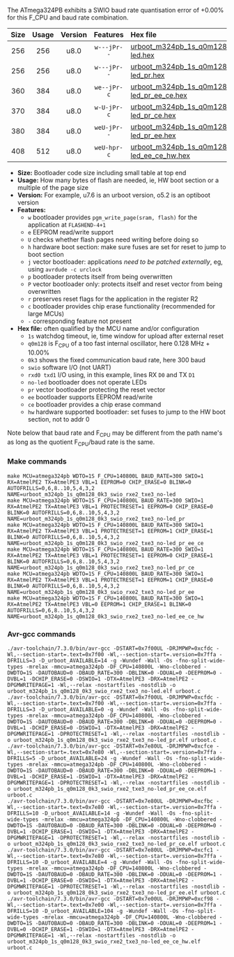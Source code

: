 The ATmega324PB exhibits a SWIO baud rate quantisation error of +0.00% for this F_CPU and baud rate combination.

|Size|Usage|Version|Features|Hex file|
|:-:|:-:|:-:|:-:|:--|
|256|256|u8.0|`w---jPr--`|[urboot_m324pb_1s_q0m128_0k3_swio_rxe2_txe3_no-led.hex](https://raw.githubusercontent.com/stefanrueger/urboot.hex/main/mcus/atmega324pb/watchdog_1_s/internal_oscillator_q%2B10.00%25/%2B0m128000_hz/%2B%2B%2B0k3_baud/uart2_rxe2_txe3/no-led/urboot_m324pb_1s_q0m128_0k3_swio_rxe2_txe3_no-led.hex)|
|256|256|u8.0|`w---jPr--`|[urboot_m324pb_1s_q0m128_0k3_swio_rxe2_txe3_no-led_pr.hex](https://raw.githubusercontent.com/stefanrueger/urboot.hex/main/mcus/atmega324pb/watchdog_1_s/internal_oscillator_q%2B10.00%25/%2B0m128000_hz/%2B%2B%2B0k3_baud/uart2_rxe2_txe3/no-led/urboot_m324pb_1s_q0m128_0k3_swio_rxe2_txe3_no-led_pr.hex)|
|360|384|u8.0|`we--jPr-c`|[urboot_m324pb_1s_q0m128_0k3_swio_rxe2_txe3_no-led_pr_ee_ce.hex](https://raw.githubusercontent.com/stefanrueger/urboot.hex/main/mcus/atmega324pb/watchdog_1_s/internal_oscillator_q%2B10.00%25/%2B0m128000_hz/%2B%2B%2B0k3_baud/uart2_rxe2_txe3/no-led/urboot_m324pb_1s_q0m128_0k3_swio_rxe2_txe3_no-led_pr_ee_ce.hex)|
|370|384|u8.0|`w-U-jPr-c`|[urboot_m324pb_1s_q0m128_0k3_swio_rxe2_txe3_no-led_pr_ce.hex](https://raw.githubusercontent.com/stefanrueger/urboot.hex/main/mcus/atmega324pb/watchdog_1_s/internal_oscillator_q%2B10.00%25/%2B0m128000_hz/%2B%2B%2B0k3_baud/uart2_rxe2_txe3/no-led/urboot_m324pb_1s_q0m128_0k3_swio_rxe2_txe3_no-led_pr_ce.hex)|
|380|384|u8.0|`weU-jPr--`|[urboot_m324pb_1s_q0m128_0k3_swio_rxe2_txe3_no-led_pr_ee.hex](https://raw.githubusercontent.com/stefanrueger/urboot.hex/main/mcus/atmega324pb/watchdog_1_s/internal_oscillator_q%2B10.00%25/%2B0m128000_hz/%2B%2B%2B0k3_baud/uart2_rxe2_txe3/no-led/urboot_m324pb_1s_q0m128_0k3_swio_rxe2_txe3_no-led_pr_ee.hex)|
|408|512|u8.0|`weU-hpr-c`|[urboot_m324pb_1s_q0m128_0k3_swio_rxe2_txe3_no-led_ee_ce_hw.hex](https://raw.githubusercontent.com/stefanrueger/urboot.hex/main/mcus/atmega324pb/watchdog_1_s/internal_oscillator_q%2B10.00%25/%2B0m128000_hz/%2B%2B%2B0k3_baud/uart2_rxe2_txe3/no-led/urboot_m324pb_1s_q0m128_0k3_swio_rxe2_txe3_no-led_ee_ce_hw.hex)|

- **Size:** Bootloader code size including small table at top end
- **Usage:** How many bytes of flash are needed, ie, HW boot section or a multiple of the page size
- **Version:** For example, u7.6 is an urboot version, o5.2 is an optiboot version
- **Features:**
  + `w` bootloader provides `pgm_write_page(sram, flash)` for the application at `FLASHEND-4+1`
  + `e` EEPROM read/write support
  + `U` checks whether flash pages need writing before doing so
  + `h` hardware boot section: make sure fuses are set for reset to jump to boot section
  + `j` vector bootloader: applications *need to be patched externally*, eg, using `avrdude -c urclock`
  + `p` bootloader protects itself from being overwritten
  + `P` vector bootloader only: protects itself and reset vector from being overwritten
  + `r` preserves reset flags for the application in the register R2
  + `c` bootloader provides chip erase functionality (recommended for large MCUs)
  + `-` corresponding feature not present
- **Hex file:** often qualified by the MCU name and/or configuration
  + `1s` watchdog timeout, ie, time window for upload after external reset
  + `q0m128` is F<sub>CPU</sub> of a too fast internal oscillator, here 0.128 MHz + 10.00%
  + `0k3` shows the fixed communication baud rate, here 300 baud
  + `swio` software I/O (not UART)
  + `rxd0 txd1` I/O using, in this example, lines RX `D0` and TX `D1`
  + `no-led` bootloader does not operate LEDs
  + `pr` vector bootloader protecting the reset vector
  + `ee` bootloader supports EEPROM read/write
  + `ce` bootloader provides a chip erase command
  + `hw` hardware supported bootloader: set fuses to jump to the HW boot section, not to addr 0


Note below that baud rate and F<sub>CPU</sub> may be different from the path name's as long as the quotient F<sub>CPU</sub>/baud rate is the same.

### Make commands
```
make MCU=atmega324pb WDTO=1S F_CPU=140800L BAUD_RATE=300 SWIO=1 RX=AtmelPE2 TX=AtmelPE3 VBL=1 EEPROM=0 CHIP_ERASE=0 BLINK=0 AUTOFRILLS=0,6,8..10,5,4,3,2 NAME=urboot_m324pb_1s_q0m128_0k3_swio_rxe2_txe3_no-led
make MCU=atmega324pb WDTO=1S F_CPU=140800L BAUD_RATE=300 SWIO=1 RX=AtmelPE2 TX=AtmelPE3 VBL=1 PROTECTRESET=1 EEPROM=0 CHIP_ERASE=0 BLINK=0 AUTOFRILLS=0,6,8..10,5,4,3,2 NAME=urboot_m324pb_1s_q0m128_0k3_swio_rxe2_txe3_no-led_pr
make MCU=atmega324pb WDTO=1S F_CPU=140800L BAUD_RATE=300 SWIO=1 RX=AtmelPE2 TX=AtmelPE3 VBL=1 PROTECTRESET=1 EEPROM=1 CHIP_ERASE=1 BLINK=0 AUTOFRILLS=0,6,8..10,5,4,3,2 NAME=urboot_m324pb_1s_q0m128_0k3_swio_rxe2_txe3_no-led_pr_ee_ce
make MCU=atmega324pb WDTO=1S F_CPU=140800L BAUD_RATE=300 SWIO=1 RX=AtmelPE2 TX=AtmelPE3 VBL=1 PROTECTRESET=1 EEPROM=0 CHIP_ERASE=1 BLINK=0 AUTOFRILLS=0,6,8..10,5,4,3,2 NAME=urboot_m324pb_1s_q0m128_0k3_swio_rxe2_txe3_no-led_pr_ce
make MCU=atmega324pb WDTO=1S F_CPU=140800L BAUD_RATE=300 SWIO=1 RX=AtmelPE2 TX=AtmelPE3 VBL=1 PROTECTRESET=1 EEPROM=1 CHIP_ERASE=0 BLINK=0 AUTOFRILLS=0,6,8..10,5,4,3,2 NAME=urboot_m324pb_1s_q0m128_0k3_swio_rxe2_txe3_no-led_pr_ee
make MCU=atmega324pb WDTO=1S F_CPU=140800L BAUD_RATE=300 SWIO=1 RX=AtmelPE2 TX=AtmelPE3 VBL=0 EEPROM=1 CHIP_ERASE=1 BLINK=0 AUTOFRILLS=0,6,8..10,5,4,3,2 NAME=urboot_m324pb_1s_q0m128_0k3_swio_rxe2_txe3_no-led_ee_ce_hw
```

### Avr-gcc commands
```
./avr-toolchain/7.3.0/bin/avr-gcc -DSTART=0x7f00UL -DRJMPWP=0xcfdc -Wl,--section-start=.text=0x7f00 -Wl,--section-start=.version=0x7ffa -DFRILLS=3 -D_urboot_AVAILABLE=14 -g -Wundef -Wall -Os -fno-split-wide-types -mrelax -mmcu=atmega324pb -DF_CPU=140800L -Wno-clobbered -DWDTO=1S -DAUTOBAUD=0 -DBAUD_RATE=300 -DBLINK=0 -DDUAL=0 -DEEPROM=0 -DVBL=1 -DCHIP_ERASE=0 -DSWIO=1 -DTX=AtmelPE3 -DRX=AtmelPE2 -DPGMWRITEPAGE=1 -Wl,--relax -nostartfiles -nostdlib -o urboot_m324pb_1s_q0m128_0k3_swio_rxe2_txe3_no-led.elf urboot.c
./avr-toolchain/7.3.0/bin/avr-gcc -DSTART=0x7f00UL -DRJMPWP=0xcfdc -Wl,--section-start=.text=0x7f00 -Wl,--section-start=.version=0x7ffa -DFRILLS=3 -D_urboot_AVAILABLE=0 -g -Wundef -Wall -Os -fno-split-wide-types -mrelax -mmcu=atmega324pb -DF_CPU=140800L -Wno-clobbered -DWDTO=1S -DAUTOBAUD=0 -DBAUD_RATE=300 -DBLINK=0 -DDUAL=0 -DEEPROM=0 -DVBL=1 -DCHIP_ERASE=0 -DSWIO=1 -DTX=AtmelPE3 -DRX=AtmelPE2 -DPGMWRITEPAGE=1 -DPROTECTRESET=1 -Wl,--relax -nostartfiles -nostdlib -o urboot_m324pb_1s_q0m128_0k3_swio_rxe2_txe3_no-led_pr.elf urboot.c
./avr-toolchain/7.3.0/bin/avr-gcc -DSTART=0x7e80UL -DRJMPWP=0xcfce -Wl,--section-start=.text=0x7e80 -Wl,--section-start=.version=0x7ffa -DFRILLS=5 -D_urboot_AVAILABLE=24 -g -Wundef -Wall -Os -fno-split-wide-types -mrelax -mmcu=atmega324pb -DF_CPU=140800L -Wno-clobbered -DWDTO=1S -DAUTOBAUD=0 -DBAUD_RATE=300 -DBLINK=0 -DDUAL=0 -DEEPROM=1 -DVBL=1 -DCHIP_ERASE=1 -DSWIO=1 -DTX=AtmelPE3 -DRX=AtmelPE2 -DPGMWRITEPAGE=1 -DPROTECTRESET=1 -Wl,--relax -nostartfiles -nostdlib -o urboot_m324pb_1s_q0m128_0k3_swio_rxe2_txe3_no-led_pr_ee_ce.elf urboot.c
./avr-toolchain/7.3.0/bin/avr-gcc -DSTART=0x7e80UL -DRJMPWP=0xcfbc -Wl,--section-start=.text=0x7e80 -Wl,--section-start=.version=0x7ffa -DFRILLS=10 -D_urboot_AVAILABLE=14 -g -Wundef -Wall -Os -fno-split-wide-types -mrelax -mmcu=atmega324pb -DF_CPU=140800L -Wno-clobbered -DWDTO=1S -DAUTOBAUD=0 -DBAUD_RATE=300 -DBLINK=0 -DDUAL=0 -DEEPROM=0 -DVBL=1 -DCHIP_ERASE=1 -DSWIO=1 -DTX=AtmelPE3 -DRX=AtmelPE2 -DPGMWRITEPAGE=1 -DPROTECTRESET=1 -Wl,--relax -nostartfiles -nostdlib -o urboot_m324pb_1s_q0m128_0k3_swio_rxe2_txe3_no-led_pr_ce.elf urboot.c
./avr-toolchain/7.3.0/bin/avr-gcc -DSTART=0x7e80UL -DRJMPWP=0xcfc1 -Wl,--section-start=.text=0x7e80 -Wl,--section-start=.version=0x7ffa -DFRILLS=10 -D_urboot_AVAILABLE=4 -g -Wundef -Wall -Os -fno-split-wide-types -mrelax -mmcu=atmega324pb -DF_CPU=140800L -Wno-clobbered -DWDTO=1S -DAUTOBAUD=0 -DBAUD_RATE=300 -DBLINK=0 -DDUAL=0 -DEEPROM=1 -DVBL=1 -DCHIP_ERASE=0 -DSWIO=1 -DTX=AtmelPE3 -DRX=AtmelPE2 -DPGMWRITEPAGE=1 -DPROTECTRESET=1 -Wl,--relax -nostartfiles -nostdlib -o urboot_m324pb_1s_q0m128_0k3_swio_rxe2_txe3_no-led_pr_ee.elf urboot.c
./avr-toolchain/7.3.0/bin/avr-gcc -DSTART=0x7e00UL -DRJMPWP=0xcf98 -Wl,--section-start=.text=0x7e00 -Wl,--section-start=.version=0x7ffa -DFRILLS=10 -D_urboot_AVAILABLE=104 -g -Wundef -Wall -Os -fno-split-wide-types -mrelax -mmcu=atmega324pb -DF_CPU=140800L -Wno-clobbered -DWDTO=1S -DAUTOBAUD=0 -DBAUD_RATE=300 -DBLINK=0 -DDUAL=0 -DEEPROM=1 -DVBL=0 -DCHIP_ERASE=1 -DSWIO=1 -DTX=AtmelPE3 -DRX=AtmelPE2 -DPGMWRITEPAGE=1 -Wl,--relax -nostartfiles -nostdlib -o urboot_m324pb_1s_q0m128_0k3_swio_rxe2_txe3_no-led_ee_ce_hw.elf urboot.c
```

